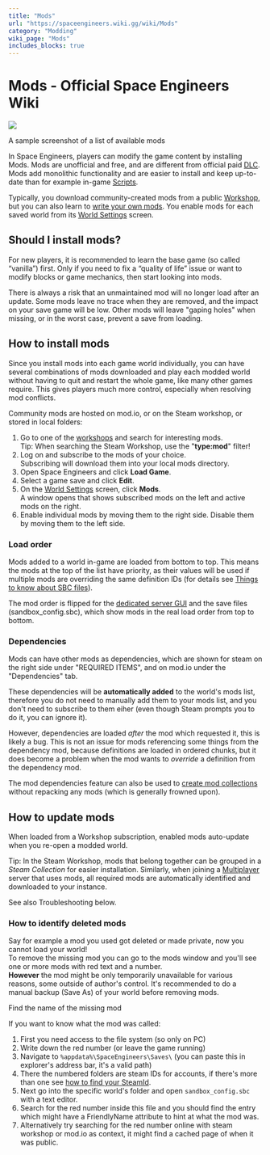 ```yaml
---
title: "Mods"
url: "https://spaceengineers.wiki.gg/wiki/Mods"
category: "Modding"
wiki_page: "Mods"
includes_blocks: true
---
```


# Mods - Official Space Engineers Wiki

[![](https://spaceengineers.wiki.gg/images/thumb/SE-Mods.jpg/320px-SE-Mods.jpg?2f09a3)](https://spaceengineers.wiki.gg/wiki/File:SE-Mods.jpg)

A sample screenshot of a list of available mods

In Space Engineers, players can modify the game content by installing Mods. Mods are unofficial and free, and are different from official paid [DLC](https://spaceengineers.wiki.gg/wiki/DLC "DLC"). Mods add monolithic functionality and are easier to install and keep up-to-date than for example in-game [Scripts](https://spaceengineers.wiki.gg/wiki/Scripts "Scripts").

Typically, you download community-created mods from a public [Workshop](https://spaceengineers.wiki.gg/wiki/Workshop "Workshop"), but you can also learn to [write your own mods](https://spaceengineers.wiki.gg/wiki/Modding "Modding"). You enable mods for each saved world from its [World Settings](https://spaceengineers.wiki.gg/wiki/World_Settings "World Settings") screen.

## Should I install mods?

For new players, it is recommended to learn the base game (so called “vanilla”) first. Only if you need to fix a “quality of life” issue or want to modify blocks or game mechanics, then start looking into mods.

There is always a risk that an unmaintained mod will no longer load after an update. Some mods leave no trace when they are removed, and the impact on your save game will be low. Other mods will leave "gaping holes" when missing, or in the worst case, prevent a save from loading.

## How to install mods

Since you install mods into each game world individually, you can have several combinations of mods downloaded and play each modded world without having to quit and restart the whole game, like many other games require. This gives players much more control, especially when resolving mod conflicts.

Community mods are hosted on mod.io, or on the Steam workshop, or stored in local folders:

1.  Go to one of the [workshops](https://spaceengineers.wiki.gg/wiki/Workshop "Workshop") and search for interesting mods.  
    Tip: When searching the Steam Workshop, use the "**type:mod**" filter!
2.  Log on and subscribe to the mods of your choice.  
    Subscribing will download them into your local mods directory.
3.  Open Space Engineers and click **Load Game**.
4.  Select a game save and click **Edit**.
5.  On the [World Settings](https://spaceengineers.wiki.gg/wiki/World_Settings "World Settings") screen, click **Mods**.  
    A window opens that shows subscribed mods on the left and active mods on the right.
6.  Enable individual mods by moving them to the right side. Disable them by moving them to the left side.

### Load order

Mods added to a world in-game are loaded from bottom to top. This means the mods at the top of the list have priority, as their values will be used if multiple mods are overriding the same definition IDs (for details see [Things to know about SBC files](https://spaceengineers.wiki.gg/wiki/Modding/Reference/SBC "Modding/Reference/SBC")).

The mod order is flipped for the [dedicated server GUI](https://spaceengineers.wiki.gg/wiki/Setting_up_a_Space_Engineers_Dedicated_Server "Setting up a Space Engineers Dedicated Server") and the save files (sandbox\_config.sbc), which show mods in the real load order from top to bottom.

### Dependencies

Mods can have other mods as dependencies, which are shown for steam on the right side under "REQUIRED ITEMS", and on mod.io under the "Dependencies" tab.

These dependencies will be **automatically added** to the world's mods list, therefore you do not need to manually add them to your mods list, and you don't need to subscribe to them eiher (even though Steam prompts you to do it, you can ignore it).

However, dependencies are loaded _after_ the mod which requested it, this is likely a bug. This is not an issue for mods referencing some things from the dependency mod, because definitions are loaded in ordered chunks, but it does become a problem when the mod wants to _override_ a definition from the dependency mod.

The mod dependencies feature can also be used to [create mod collections](https://spaceengineers.wiki.gg/wiki/Modding/Tutorials/Creating_Mod_Collections "Modding/Tutorials/Creating Mod Collections") without repacking any mods (which is generally frowned upon).

## How to update mods

When loaded from a Workshop subscription, enabled mods auto-update when you re-open a modded world.

Tip: In the Steam Workshop, mods that belong together can be grouped in a _Steam Collection_ for easier installation. Similarly, when joining a [Multiplayer](https://spaceengineers.wiki.gg/wiki/Multiplayer "Multiplayer") server that uses mods, all required mods are automatically identified and downloaded to your instance.

See also Troubleshooting below.

### How to identify deleted mods

Say for example a mod you used got deleted or made private, now you cannot load your world!  
To remove the missing mod you can go to the mods window and you'll see one or more mods with red text and a number.  
**However** the mod might be only temporarily unavailable for various reasons, some outside of author's control. It's recommended to do a manual backup (Save As) of your world before removing mods.

Find the name of the missing mod

If you want to know what the mod was called:

1.  First you need access to the file system (so only on PC)
2.  Write down the red number (or leave the game running)
3.  Navigate to `%appdata%\SpaceEngineers\Saves\` (you can paste this in explorer's address bar, it's a valid path)
4.  There the numbered folders are steam IDs for accounts, if there's more than one see [how to find your SteamId](https://help.steampowered.com/en/faqs/view/2816-BE67-5B69-0FEC).
5.  Next go into the specific world's folder and open `sandbox_config.sbc` with a text editor.
6.  Search for the red number inside this file and you should find the entry which might have a FriendlyName attribute to hint at what the mod was.
7.  Alternatively try searching for the red number online with steam workshop or mod.io as context, it might find a cached page of when it was public.
